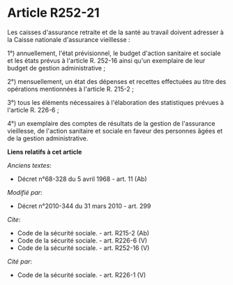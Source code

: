 # Article R252-21

Les caisses d'assurance retraite et de la santé au travail doivent adresser à la Caisse nationale d'assurance vieillesse : 

1°) annuellement, l'état prévisionnel, le budget d'action sanitaire et sociale et les états prévus à l'article R. 252-16
ainsi qu'un exemplaire de leur budget de gestion administrative ; 

2°) mensuellement, un état des dépenses et recettes effectuées au titre des opérations mentionnées à l'article R. 215-2 ; 

3°) tous les éléments nécessaires à l'élaboration des statistiques prévues à l'article R. 226-6 ; 

4°) un exemplaire des comptes de résultats de la gestion de l'assurance vieillesse, de l'action sanitaire et sociale en
faveur des personnes âgées et de la gestion administrative.

**Liens relatifs à cet article**

_Anciens textes_:

  - Décret n°68-328 du 5 avril 1968 - art. 11 (Ab)

_Modifié par_:

  - Décret n°2010-344 du 31 mars 2010 - art. 299

_Cite_:

  - Code de la sécurité sociale. - art. R215-2 (Ab)
  - Code de la sécurité sociale. - art. R226-6 (V)
  - Code de la sécurité sociale. - art. R252-16 (V)

_Cité par_:

  - Code de la sécurité sociale. - art. R226-1 (V)
